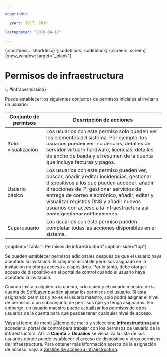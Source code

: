 ```yaml
---

copyright:

  years: 2017, 2018

lastupdated: "2018-04-12"

---
```


{:shortdesc: .shortdesc}
{:codeblock: .codeblock}
{:screen: .screen}
{:new_window: target="_blank"}

# Permisos de infraestructura
{: #infrapermission}

Puede establecer los siguientes conjuntos de permisos iniciales al invitar a un usuario:

| Conjunto de permisos | Descripción de acciones |
|---------------------------|------------------------|
|Solo visualización | Los usuarios con este permiso solo pueden ver los elementos del sistema. Por ejemplo, los usuarios pueden ver incidencias, detalles de servidor virtual y hardware, licencias, detalles de ancho de banda y el resumen de la cuenta que incluye facturas y pagos. |
|Usuario básico | Los usuarios con este permiso pueden ver, buscar, añadir y editar incidencias, gestionar dispositivos a los que pueden acceder, añadir direcciones de IP, gestionar servicios de entrega de correo electrónico, añadir, editar y visualizar registros DNS y añadir nuevos usuarios con acceso a la infraestructura así como gestionar notificaciones. |
|Superusuario | Los usuarios con este permiso pueden completar todas las acciones disponibles en el sistema. |
{:caption="Tabla 1. Permisos de infraestructura" caption-side="top"}

Se pueden establecer permisos adicionales después de que el usuario haya aceptado la invitación. El conjunto inicial de permisos asignado en la invitación no otorga acceso a dispositivos. Por lo tanto, debe otorgar acceso de dispositivo en el portal de control cuando el usuario haya aceptado la invitación. 

Cuando invita a alguien a la cuenta, solo usted y el usuario maestro de la cuenta de SoftLayer pueden ajustar los permisos del usuario. Si está asignando permisos y no es el usuario maestro, solo podrá asignar el nivel de permisos o un subconjunto de permisos que ya tenga asignados. Sin embargo, un usuario maestro puede actualizar los permisos de otros usuarios de la cuenta para que puedan tener cualquier nivel de acceso. 

Vaya al icono de menú ![Icono de menú](../icons/icon_hamburger.svg) y seleccione **Infraestructura** para acceder al portal de control para trabajar con los permisos de usuario de la infraestructura. Al ir a **Cuenta** &gt; **Usuarios** se visualiza la lista de sus usuarios donde puede establecer el acceso de dispositivo y otros permisos de infraestructura. Para obtener más información acerca de la asignación de acceso, vaya a [Gestión de acceso a infraestructura](/docs/iam/mnginfra.html#managing-infrastructure-access).






